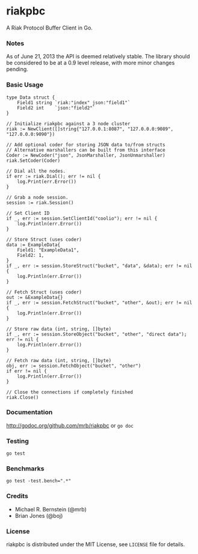 riakpbc
=======

A Riak Protocol Buffer Client in Go.

### Notes

As of June 21, 2013 the API is deemed relatively stable.  The library should be considered to be at a 0.9 level release, with more minor changes pending.

### Basic Usage

    type Data struct {
    	Field1 string `riak:"index" json:"field1"`
    	Field2 int    `json:"field2"`
    }
    
    // Initialize riakpbc against a 3 node cluster
    riak := NewClient([]string{"127.0.0.1:8087", "127.0.0.0:9089", "127.0.0.0:9090"})

    // Add optional coder for storing JSON data to/from structs
    // Alternative marshallers can be built from this interface
    Coder := NewCoder("json", JsonMarshaller, JsonUnmarshaller)
    riak.SetCoder(Coder)

    // Dial all the nodes.
    if err := riak.Dial(); err != nil {
        log.Print(err.Error())
    }

    // Grab a node session.
    session := riak.Session()

    // Set Client ID
    if _, err := session.SetClientId("coolio"); err != nil {
        log.Println(err.Error())
    }

    // Store Struct (uses coder)
    data := ExampleData{
        Field1: "ExampleData1",
        Field2: 1,
    }
    if _, err := session.StoreStruct("bucket", "data", &data); err != nil {
        log.Println(err.Error())
    }

    // Fetch Struct (uses coder)
    out := &ExampleData{}
    if _, err := session.FetchStruct("bucket", "other", &out); err != nil {
        log.Println(err.Error())
    }

    // Store raw data (int, string, []byte)
    if _, err := session.StoreObject("bucket", "other", "direct data"); err != nil {
        log.Println(err.Error())
    }

    // Fetch raw data (int, string, []byte)
    obj, err := session.FetchObject("bucket", "other")
    if err != nil {
        log.Println(err.Error())
    }

    // Close the connections if completely finished
    riak.Close()

### Documentation

http://godoc.org/github.com/mrb/riakpbc or `go doc`

### Testing

`go test`

### Benchmarks

`go test -test.bench=".*"`

### Credits

* Michael R. Bernstein (@mrb)
* Brian Jones (@boj)

### License

riakpbc is distributed under the MIT License, see `LICENSE` file for details.
